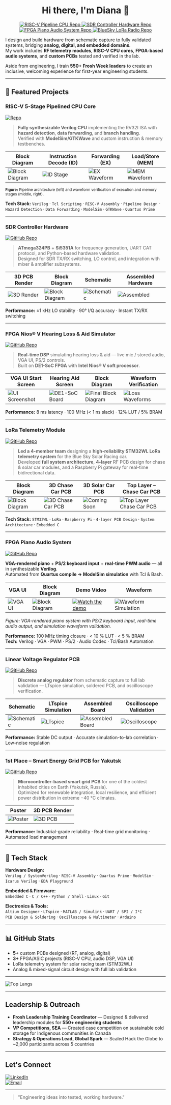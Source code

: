 # <h1 align="center">Hi there, I'm Diana 👋</h1>

<p align="center">
  <!-- CPU -->
  <a href="https://github.com/hyeonjijung1/riscv-pipeline-cpu">
    <img src="https://img.shields.io/badge/GitHub-riscv--pipeline--cpu-black?style=flat&logo=github" alt="RISC-V Pipeline CPU Repo">
  </a>
  <!-- SDR -->
  <a href="https://github.com/hyeonjijung1/controller-hardware-sdr">
    <img src="https://img.shields.io/badge/GitHub-controller--hardware--sdr-black?style=flat&logo=github" alt="SDR Controller Hardware Repo">
  </a>
  <!-- FPGA Piano -->
  <a href="https://github.com/hyeonjijung1/fpga-piano-audio-system">
    <img src="https://img.shields.io/badge/GitHub-fpga--piano--audio--system-black?style=flat&logo=github" alt="FPGA Piano Audio System Repo">
  </a>
  <!-- LoRa -->
  <a href="https://github.com/hyeonjijung1/BlueSky-LoRa-Radio">
    <img src="https://img.shields.io/badge/GitHub-BlueSky--LoRa--Radio-black?style=flat&logo=github" alt="BlueSky LoRa Radio Repo">
  </a>
</p>

I design and build hardware from schematic capture to fully validated systems, bridging **analog, digital, and embedded domains**.  
My work includes **RF telemetry modules**, **RISC-V CPU cores**, **FPGA-based audio systems**, and **custom PCBs** tested and verified in the lab.  

Aside from engineering, I train **550+ Frosh Week leaders** to create an inclusive, welcoming experience for first-year engineering students.

---

## 📂 Featured Projects

### RISC-V 5-Stage Pipelined CPU Core  
[![Repo](https://img.shields.io/badge/GitHub-riscv--pipeline--cpu-black?style=flat&logo=github)](https://github.com/hyeonjijung1/riscv-pipeline-cpu)

> **Fully synthesizable Verilog CPU** implementing the RV32I ISA with **hazard detection**, **data forwarding**, and **branch handling**.  
> Verified with **ModelSim/GTKWave** and custom instruction & memory testbenches.

| **Block Diagram** | **Instruction Decode (ID)** | **Forwarding (EX)** | **Load/Store (MEM)** |
|---|---|---|---|
| ![Block Diagram](https://github.com/hyeonjijung1/riscv-pipeline-cpu/blob/main/docs/bd.png) |![ID Stage](https://github.com/hyeonjijung1/riscv-pipeline-cpu/blob/main/docs/id_stage.png) | ![EX Waveform](https://github.com/hyeonjijung1/riscv-pipeline-cpu/blob/main/docs/ex_stage.png) | ![MEM Waveform](https://github.com/hyeonjijung1/riscv-pipeline-cpu/blob/main/docs/mem_stage.png) |

<sub>**Figure:** Pipeline architecture (left) and waveform verification of execution and memory stages (middle, right).</sub>

**Tech Stack:** `Verilog` · `Tcl Scripting` · `RISC-V Assembly` · `Pipeline Design` · `Hazard Detection` · `Data Forwarding` · `ModelSim` · `GTKWave` · `Quartus Prime`

---

### **SDR Controller Hardware**  
[![GitHub Repo](https://img.shields.io/badge/Repo-controller--hardware--sdr-181717?logo=github)](https://github.com/hyeonjijung1/controller-hardware-sdr)  

> **ATmega324PB** + **Si5351A** for frequency generation, UART CAT protocol, and Python-based hardware validation.  
> Designed for SDR TX/RX switching, LO control, and integration with mixer & amplifier subsystems.  

| 3D PCB Render | Block Diagram | Schematic | Assembled Hardware |
|---|---|---|---|
| ![3D Render](https://github.com/hyeonjijung1/controller-hardware-sdr/blob/main/images/3D%20PCB%20render.png) | ![Block Diagram](https://github.com/hyeonjijung1/controller-hardware-sdr/blob/main/images/block_diagram_sdr.png) | ![Schematic](https://github.com/hyeonjijung1/controller-hardware-sdr/blob/main/images/original_schematic.png) | ![Assembled](https://github.com/hyeonjijung1/controller-hardware-sdr/blob/main/images/assembled_pcb.png) |

**Performance:** ±1 kHz LO stability · 90° I/Q accuracy · Instant TX/RX switching


---

### **FPGA Nios® V Hearing Loss & Aid Simulator**  
[![GitHub Repo](https://img.shields.io/badge/Repo-fpga--niosv--hearing--simulator-181717?logo=github)](https://github.com/hyeonjijung1/fpga-niosv-hearing-simulator)  

> **Real-time DSP** simulating hearing loss & aid — live mic / stored audio, VGA UI, PS/2 controls.  
> Built on **DE1-SoC FPGA** with **Intel Nios® V soft processor**.  

| VGA UI Start Screen | Hearing Aid Screen | Block Diagram | Waveform Verification |
|---|---|---|---|
| ![UI Screenshot](https://github.com/hyeonjijung1/fpga-niosv-hearing-simulator/blob/main/images/UI-background.jpg) | ![DE1-SoC Board](https://github.com/hyeonjijung1/fpga-niosv-hearing-simulator/blob/main/images/aid-screen.png) | ![Final Block Diagram](https://github.com/hyeonjijung1/fpga-niosv-hearing-simulator/blob/main/images/final-bd.png) | ![Loss Waveforms](https://github.com/hyeonjijung1/fpga-niosv-hearing-simulator/blob/main/images/oscilloscope_latency_demo.png) |

**Performance:** 8 ms latency · 100 MHz (< 1 ns slack) · 12% LUT / 5% BRAM

---


### **LoRa Telemetry Module**  
[![GitHub Repo](https://img.shields.io/badge/Repo-BlueSky--LoRa--Radio-181717?logo=github)](https://github.com/hyeonjijung1/BlueSky-LoRa-Radio)

> **Led a 4-member team** designing a **high-reliability STM32WL LoRa telemetry system** for the Blue Sky Solar Racing car.  
> Developed **full system architecture**, **4-layer** RF PCB design for chase & solar car modules, and a Raspberry Pi gateway for real-time bidirectional data.

| Block Diagram | 3D Chase Car PCB | 3D Solar Car PCB | Top Layer – Chase Car PCB |
|---|---|---|---|
| ![Block Diagram](https://github.com/hyeonjijung1/BlueSky-LoRa-Radio/blob/main/docs/block-diagram-LoRa.png) | ![3D Chase Car PCB](https://github.com/hyeonjijung1/BlueSky-LoRa-Radio/blob/main/docs/3d-LoRa-chase-car.png) | ![Coming Soon](https://via.placeholder.com/300x200?text=Coming+Soon) | ![Top Layer Chase Car PCB](https://github.com/hyeonjijung1/BlueSky-LoRa-Radio/blob/main/docs/TOP-plane.png) |

**Tech Stack:** `STM32WL` · `LoRa` · `Raspberry Pi` · `4-layer PCB Design` · `System Architecture` · `Embedded C`

---

### **FPGA Piano Audio System**  
[![GitHub Repo](https://img.shields.io/badge/Repo-fpga--piano--audio--system-181717?logo=github)](https://github.com/hyeonjijung1/fpga-piano-audio-system)  

**VGA-rendered piano** + **PS/2 keyboard input** + **real-time PWM audio** — all in synthesizable **Verilog**.  
Automated from **Quartus compile → ModelSim simulation** with Tcl & Bash.  

| VGA UI | Block Diagram | Demo Video | Waveform |
|---|---|---|---|
| ![VGA UI](https://github.com/hyeonjijung1/fpga-piano-audio-system/blob/main/docs/demo_photo.png) | ![Block Diagram](https://github.com/hyeonjijung1/fpga-piano-audio-system/blob/main/docs/block_diagram_piano.png) | [![Watch the demo](https://img.shields.io/badge/🎥%20Watch%20Demo-red?style=for-the-badge)](https://drive.google.com/file/d/1-k1kQWv2bcY4y-GO6ZJZvzP8-Z2Uc33Q/view?resourcekey) | ![Waveform Simulation](https://github.com/hyeonjijung1/fpga-piano-audio-system/blob/main/docs/waveform_epwave.png) |

*Figure: VGA-rendered piano system with PS/2 keyboard input, real-time audio output, and simulation waveform validation.*

**Performance:** 100 MHz timing closure · < 10 % LUT · < 5 % BRAM  
**Tech:** Verilog · VGA · PWM · PS/2 · Audio Codec · Tcl/Bash Automation


---

### **Linear Voltage Regulator PCB**  
[![GitHub Repo](https://img.shields.io/badge/Repo-linear--voltage--regulator--pcb-181717?logo=github)](https://github.com/hyeonjijung1/linear-voltage-regulator-pcb)  

> **Discrete analog regulator** from schematic capture to full lab validation — LTspice simulation, soldered PCB, and oscilloscope verification.  

| Schematic | LTspice Simulation | Assembled Board | Oscilloscope Validation |
|-----------|--------------------|-----------------|-------------------------|
| ![Schematic](https://github.com/hyeonjijung1/linear-voltage-regulator-pcb/blob/main/images/schematic.png) | ![LTspice](https://github.com/hyeonjijung1/linear-voltage-regulator-pcb/blob/main/images/figure-5.png) | ![Assembled Board](https://github.com/hyeonjijung1/linear-voltage-regulator-pcb/blob/main/images/pcb-final.jpg) | ![Oscilloscope](https://github.com/hyeonjijung1/linear-voltage-regulator-pcb/blob/main/images/osc-1.png) |

**Performance:** Stable DC output · Accurate simulation-to-lab correlation · Low-noise regulation

---

### **1st Place – Smart Energy Grid PCB for Yakutsk**  
[![GitHub Repo](https://img.shields.io/badge/Repo-sea--smart--grid--yakutsk--pcb-181717?logo=github)](https://github.com/hyeonjijung1/sea-smart-grid-yakutsk-pcb)  

> **Microcontroller-based smart grid PCB** for one of the coldest inhabited cities on Earth (Yakutsk, Russia).  
> Optimized for renewable integration, local resilience, and efficient power distribution in extreme −40 °C climates.  

| Poster |3D PCB Render |
|---|---|
| ![Poster](https://github.com/hyeonjijung1/sea-smart-grid-yakutsk-pcb/blob/main/docs/poster.png) | ![3D PCB](https://github.com/hyeonjijung1/sea-smart-grid-yakutsk-pcb/blob/main/images/header-3d.png) |

**Performance:** Industrial-grade reliability · Real-time grid monitoring · Automated load management

---

## 🔧 Tech Stack

**Hardware Design:**  
`Verilog / SystemVerilog` · `RISC-V Assembly` · `Quartus Prime` · `ModelSim` · `Icarus Verilog` · `EDA Playground`  

**Embedded & Firmware:**  
`Embedded C` · `C / C++` · `Python / Shell` · `Linux` · `Git`  

**Electronics & Tools:**  
`Altium Designer` · `LTspice` · `MATLAB / Simulink` · `UART / SPI / I²C`  
`PCB Design & Soldering` · `Oscilloscope & Multimeter` · `Arduino`

---

## 📊 GitHub Stats

<!-- Skills & Activity Summary -->
- **5+** custom PCBs designed (RF, analog, digital)
- **3+** FPGA/ASIC projects (RISC-V CPU, audio DSP, VGA UI)
- LoRa telemetry system for solar racing team (STM32WL)
- Analog & mixed-signal circuit design with full lab validation

---

<!-- Most Used Languages -->
![Top Langs](https://github-readme-stats.vercel.app/api/top-langs/?username=hyeonjijung1&layout=compact&theme=radical)


---

## Leadership & Outreach

- **Frosh Leadership Training Coordinator** — Designed & delivered leadership modules for **550+ engineering students**  
- **VP Competitions, SEA** — Created case competition on sustainable cold storage for Indigenous communities in Canada  
- **Strategy & Operations Lead, Global Spark** — Scaled Hack the Globe to ~2,000 participants across 5 countries

---

## Let's Connect
[![LinkedIn](https://img.shields.io/badge/LinkedIn-Hyeonji%20Jung-blue?logo=linkedin)](https://www.linkedin.com/in/hyeonjijung)  
[![Email](https://img.shields.io/badge/Email-hyeonjijung1%40gmail.com-red?logo=gmail)](mailto:hyeonjijung1@gmail.com)

---

>"Engineering ideas into tested, working hardware."

